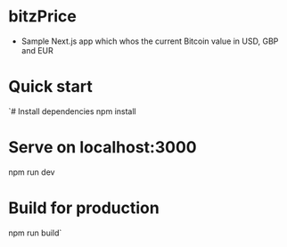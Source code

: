 # bitzPrice

- Sample Next.js app which whos the current Bitcoin value in USD, GBP and EUR

# Quick start

`# Install dependencies
npm install

# Serve on localhost:3000

npm run dev

# Build for production

npm run build`
